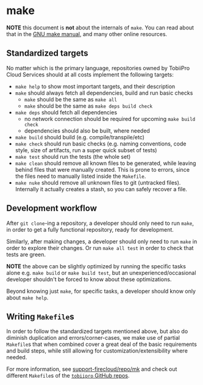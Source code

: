 # make

**NOTE** this document is **not** about the internals of `make`.
You can read about that in the [GNU make manual](https://www.gnu.org/software/make/manual/make.html),
and many other online resources.

## Standardized targets

No matter which is the primary language,
repositories owned by TobiiPro Cloud Services should at all costs implement the following targets:

* `make help` to show most important targets, and their description
* `make` should always fetch all dependencies, build and run basic checks
  * `make` should be the same as `make all`
  * `make` should be the same as `make deps build check`
* `make deps` should fetch all dependencies
  * no network connection should be required for upcoming `make build check`
  * dependencies should also be built, where needed
* `make build` should build
  (e.g. compile/transpile/etc)
* `make check` should run basic checks
  (e.g. naming conventions, code style, size of artifacts, run a super quick subset of tests)
* `make test` should run the tests (the whole set)
* `make clean` should remove all known files to be generated,
   while leaving behind files that were manually created.
   This is prone to errors, since the files need to manually listed inside the `Makefile`.
* `make nuke` should remove all unknown files to git (untracked files).
   Internally it actually creates a stash, so you can safely recover a file.


## Development workflow

After `git clone`-ing a repository, a developer should only need to run `make`,
in order to get a fully functional repository, ready for development.

Similarly, after making changes, a developer should only need to run `make` in order to explore their changes.
Or run `make all test` in order to check that tests are green.

**NOTE** the above can be slightly optimized by running the specific tasks alone e.g. `make build` or `make build test`,
but an unexperienced/occasional developer shouldn't be forced to know about these optimizations.

Beyond knowing just `make`, for specific tasks, a developer should know only about `make help`.


## Writing `Makefile`s

In order to follow the standardized targets mentioned above, but also do diminish duplication and errors/corner-cases,
we make use of partial `Makefile`s that when combined cover a great deal of the basic requirements and build steps,
while still allowing for customization/extensibility where needed.

For more information, see [support-firecloud/repo/mk](../repo/mk/README.md) and check out different `Makefile`s
of the [`tobiipro` GitHub repos](https://github.com/tobiipro).
